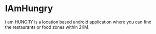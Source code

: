 # IAmHungry
i am HUNGRY is a location based android application where you can find the restaurants or food zones within 2KM.
